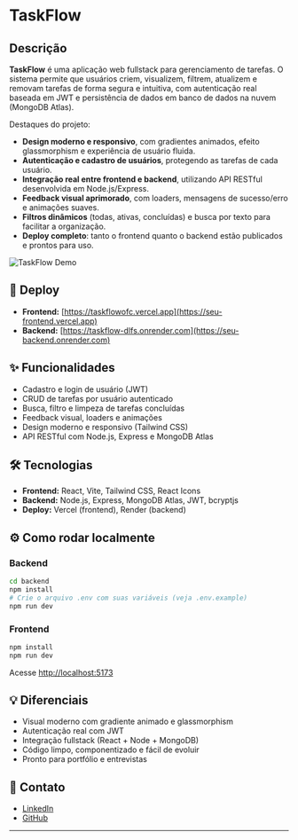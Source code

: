 # TaskFlow

## Descrição

**TaskFlow** é uma aplicação web fullstack para gerenciamento de tarefas.
O sistema permite que usuários criem, visualizem, filtrem, atualizem e removam tarefas de forma segura e intuitiva, com autenticação real baseada em JWT e persistência de dados em banco de dados na nuvem (MongoDB Atlas).

Destaques do projeto:
- **Design moderno e responsivo**, com gradientes animados, efeito glassmorphism e experiência de usuário fluida.
- **Autenticação e cadastro de usuários**, protegendo as tarefas de cada usuário.
- **Integração real entre frontend e backend**, utilizando API RESTful desenvolvida em Node.js/Express.
- **Feedback visual aprimorado**, com loaders, mensagens de sucesso/erro e animações suaves.
- **Filtros dinâmicos** (todas, ativas, concluídas) e busca por texto para facilitar a organização.
- **Deploy completo**: tanto o frontend quanto o backend estão publicados e prontos para uso.

![TaskFlow Demo](./public/demo.gif) <!-- Substitua por um GIF ou print do app -->

## 🚀 Deploy

- **Frontend:** [https://taskflowofc.vercel.app](https://seu-frontend.vercel.app)
- **Backend:** [https://taskflow-dlfs.onrender.com](https://seu-backend.onrender.com)

## ✨ Funcionalidades

- Cadastro e login de usuário (JWT)
- CRUD de tarefas por usuário autenticado
- Busca, filtro e limpeza de tarefas concluídas
- Feedback visual, loaders e animações
- Design moderno e responsivo (Tailwind CSS)
- API RESTful com Node.js, Express e MongoDB Atlas

## 🛠️ Tecnologias

- **Frontend:** React, Vite, Tailwind CSS, React Icons
- **Backend:** Node.js, Express, MongoDB Atlas, JWT, bcryptjs
- **Deploy:** Vercel (frontend), Render (backend)

## ⚙️ Como rodar localmente

### Backend

```bash
cd backend
npm install
# Crie o arquivo .env com suas variáveis (veja .env.example)
npm run dev
```

### Frontend

```bash
npm install
npm run dev
```
Acesse [http://localhost:5173](http://localhost:5173)

## 💡 Diferenciais

- Visual moderno com gradiente animado e glassmorphism
- Autenticação real com JWT
- Integração fullstack (React + Node + MongoDB)
- Código limpo, componentizado e fácil de evoluir
- Pronto para portfólio e entrevistas

## 👤 Contato

- [LinkedIn](https://www.linkedin.com/in/lafaiete-almeida-dev)
- [GitHub](https://github.com/Lafaietepedro)

---
